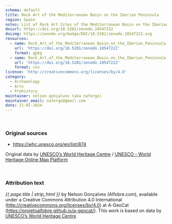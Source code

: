```yaml
---
schema: default
title: Rock Art of the Mediterranean Basin on the Iberian Peninsula
region: Spain
notes: List of Rock Art Sites of the Mediterranean Basin on the Iberian Peninsula from UNESCO World Heritage website.
doiurl: https://doi.org/10.5281/zenodo.10547222
doiimg: https://zenodo.org/badge/DOI/10.5281/zenodo.10547222.svg
resources:
  - name: Rock_Art_of_the_Mediterranean_Basin_on_the_Iberian_Peninsula.gpkg
    url: 'https://doi.org/10.5281/zenodo.10547222'
    format: gpkg
  - name: Rock_Art_of_the_Mediterranean_Basin_on_the_Iberian_Peninsula.csv
    url: 'https://doi.org/10.5281/zenodo.10547222'
    format: csv
license: 'http://creativecommons.org/licenses/by/4.0'
category:
  - Archaeology
  - Arts
  - Prehistory
maintainer: nelson gonçalves (aka nafergo)
maintainer_email: nafergo@gmail.com
date: 21-01-2024
---
```



<br />


### Original sources
* https://whc.unesco.org/en/list/874

Original data by [UNESCO’s World Heritage Centre](https://whc.unesco.org/) / [UNESCO - World Heritage Online Map Platform](https://whc.unesco.org/en/list/)


<br />


### Attribution text
*{{ page.title | strip_html }}* by Nelson Gonçalves (Alfobre.com), available under a Creative Commons Attribution 4.0 International (http://creativecommons.org/licenses/by/4.0) at A-GeoCat (https://projetoalfobre.github.io/a-geocat/). This work is based on data by [UNESCO’s World Heritage Centre](https://whc.unesco.org/)
